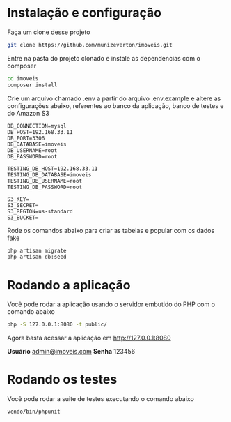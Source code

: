 # Instalação e configuração

Faça um clone desse projeto

```sh
git clone https://github.com/munizeverton/imoveis.git
```

Entre na pasta do projeto clonado e instale as dependencias com o composer

```sh
cd imoveis
composer install
```

Crie um arquivo chamado .env a partir do arquivo .env.example e altere as configurações abaixo,
referentes ao banco da aplicação, banco de testes e do Amazon S3

```
DB_CONNECTION=mysql
DB_HOST=192.168.33.11
DB_PORT=3306
DB_DATABASE=imoveis
DB_USERNAME=root
DB_PASSWORD=root

TESTING_DB_HOST=192.168.33.11
TESTING_DB_DATABASE=imoveis
TESTING_DB_USERNAME=root
TESTING_DB_PASSWORD=root

S3_KEY=
S3_SECRET=
S3_REGION=us-standard
S3_BUCKET=
```

Rode os comandos abaixo para criar as tabelas e popular com os dados fake

```sh
php artisan migrate
php artisan db:seed
```

# Rodando a aplicação

Você pode rodar a aplicação usando o servidor embutido do PHP
com o comando abaixo

```sh
php -S 127.0.0.1:8080 -t public/
```

Agora basta acessar a aplicação em http://127.0.0.1:8080

**Usuário** admin@imoveis.com
**Senha** 123456

# Rodando os testes

Você pode rodar a suite de testes executando o comando abaixo

```sh
vendo/bin/phpunit
```